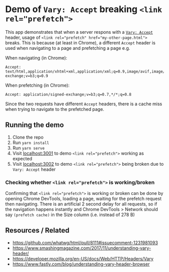 # Demo of `Vary: Accept` breaking `<link rel="prefetch">`

This app demonstrates that when a server respons with a [`Vary: Accept`](https://developer.mozilla.org/en-US/docs/Web/HTTP/Headers/Vary) header, usage of `<link rel="prefetch" href="my-other-page.html">` breaks. This is because (at least in Chrome), a different `Accept` header is used when navigating to a page and prefetching a page e.g.

When navigating (in Chrome):
```
Accept: text/html,application/xhtml+xml,application/xml;q=0.9,image/avif,image/webp,image/apng,*/*;q=0.8,application/signed-exchange;v=b3;q=0.9
```

When prefetching (in Chrome):
```
Accept: application/signed-exchange;v=b3;q=0.7,*/*;q=0.8
```

Since the two requests have different `Accept` headers, there is a cache miss when trying to navigate to the prefetched page.

## Running the demo

1. Clone the repo
1. Run `yarn install`
1. Run `yarn serve`
1. Visit [localhost:3001](http://localhost:3001/index.html) to demo `<link rel="prefetch">` working as expected
1. Visit [localhost:3002](http://localhost:3002/index.html) to demo `<link rel="prefetch">` being broken due to `Vary: Accept` header

### Checking whether `<link rel="prefetch">` is working/broken

Confirming that `<link rel="prefetch">` is working or broken can be done by opening Chrome DevTools, loading a page, waiting for the prefetch request then navigating. There is an artificial 2 second delay for all requests, so if the navigation happens instantly and Chrome DevTools > Network should say `(prefetch cache)` in the Size column (i.e. instead of 278 B)

## Resources / Related
- https://github.com/whatwg/html/pull/8111#issuecomment-1231981093
- https://www.smashingmagazine.com/2017/11/understanding-vary-header/
- https://developer.mozilla.org/en-US/docs/Web/HTTP/Headers/Vary
- https://www.fastly.com/blog/understanding-vary-header-browser
